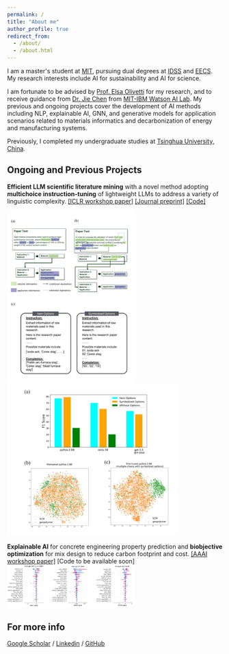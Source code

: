 ```yaml
---
permalink: /
title: "About me"
author_profile: true
redirect_from: 
  - /about/
  - /about.html
---
```


I am a master's student at [MIT](https://www.mit.edu/), pursuing dual degrees at [IDSS](https://idss.mit.edu/about-us/) and [EECS](https://www.eecs.mit.edu/). My research interests include AI for sustainability and AI for science. 

I am fortunate to be advised by [Prof. Elsa Olivetti](https://dmse.mit.edu/faculty/elsa-a-olivetti/) for my research, and to receive guidance from [Dr. Jie Chen](https://jiechenjiechen.github.io/) from [MIT-IBM Watson AI Lab](https://mitibmwatsonailab.mit.edu/). My previous and ongoing projects cover the development of AI methods including NLP, explainable AI, GNN, and generative models for application scenarios related to materials informatics and decarbonization of energy and manufacturing systems.

Previously, I completed my undergraduate studies at [Tsinghua University, China](https://www.tsinghua.edu.cn/en/).


Ongoing and Previous Projects
------
**Efficient LLM scientific literature mining** with a novel method adopting **multichoice instruction-tuning** of lightweight LLMs to address a variety of linguistic complexity.
[[ICLR workshop paper]](https://s3.us-east-1.amazonaws.com/climate-change-ai/papers/iclr2024/39/paper.pdf)
[[Journal preprint]](https://papers.ssrn.com/sol3/papers.cfm?abstract_id=5017239)
[[Code]](https://github.com/YifeiDuan/beneficial-use-LLM)
<p float="left">
  <img src="images/my_imgs/beneficial_use_llm/multichoice.jpg" width="300"/>
  <img src="images/my_imgs/beneficial_use_llm/performances.jpg" width="400"/>
</p>

**Explainable AI** for concrete engineering property prediction and **biobjective optimization** for mix design to reduce carbon footprint and cost.
[[AAAI workshop paper]](https://xai4sci.github.io/papers/2024/07_explainable_concrete_strength_prediction_with_amortized_gaussian_process.pdf)
[Code to be available soon]
<img src="images/my_imgs/xai_opt_concrete/shap.png" width="300"/>

For more info
------
[Google Scholar](https://scholar.google.com/citations?user=P2itvyMAAAAJ&hl=en) / [Linkedin](https://www.linkedin.com/in/yifei-duan/) / [GitHub](https://github.com/YifeiDuan)
